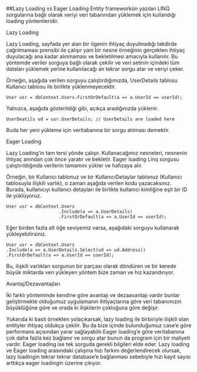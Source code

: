 ##Lazy Loading vs Eager Loading
Entity frameworkün yazılan LINQ sorgularına bağlı olarak veriyi veri tabanından yüklemek için kullandığı loading yöntemleridir.

Lazy Loading

Lazy Loading, sayfada yer alan bir ögenin ihtiyaç duyulmadığı takdirde çağrılmaması prensibi ile çalışır
yani bir nesne örneğinin gerçekten ihtiyaç duyulacağı ana kadar alınmaması ve bekletilmesi amacıyla kullanılır.
Bu yöntemde veriler sorguya bağlı olarak çekilir ve veri setinin içindeki tüm dataları yüklemek yerine kullanılacağı an tekrar sorgu atar ve veriyi çeker.

Örneğin, aşağıda verilen sorguyu çalıştırdığımızda, UserDetails tablosu Kullanıcı tablosu ile birlikte yüklenmeyecektir.
```
User usr = dbContext.Users.FirstOrDefault(a => a.UserId == userId);
```
Yalnızca, aşağıda gösterildiği gibi, açıkça aradığınızda yüklenir.

```
UserDeatils ud = usr.UserDetails; // UserDetails are loaded here
```
Buda her yeni yükleme için veritabanına bir sorgu atılması demektir.

Eager Loading

Lazy Loading’in tam tersi yönde çalışır.
Kullanacağımız nesneleri, nesnenin ihtiyaç anından çok önce yaratır ve bekletir.
Eager loading Linq sorgusu çalıştırıldığında verilerin tamamını yükler ve hafızaya alır.


Örneğin, bir Kullanıcı tablonuz ve bir KullanıcıDetaylar tablonuz (Kullanıcı tablosuyla ilişkili varlık),
o zaman aşağıda verilen kodu yazacaksınız. Burada, kullanıcıyı kullanıcı detayları ile birlikte kullanıcı kimliğine eşit bir ID ile yüklüyoruz.

```
User usr = dbContext.Users
                    .Include(a => a.UserDetails)
                    .FirstOrDefault(a => a.UserId == userId);
```

Eğer birden fazla alt öğe seviyemiz varsa, aşağıdaki sorguyu kullanarak yükleyebilirsiniz.

```
User usr = dbContext.Users
.Include(a => a.UserDetails.Select(ud => ud.Address))
.FirstOrDefault(a => a.UserId == userId);
```
Bu, ilişkili varlıkları sorgunun bir parçası olarak döndüren ve bir kerede büyük miktarda veri yükleyen yöntem bize zaman ve hız kazandırıyor.

Avantaj/Dezavantajları

İki farklı yönteminde kendine göre avantajı ve dezaavantajı vardır bunlar geliştirmekte olduğumuz uygulamanın ihtiyaçlarına göre
veri tabanımızın büyüklüğüne göre ve orada ki ilişkilerin çokluğuna göre değişir.

Yukarıda ki basit örnekten yolaçıkarsak, lazy loading ile birbiriyle ilişkili olan entityler ihtiyaç oldukça çekilir.
Bu da bize içinde bulunduğumuz case’e göre performans açısından yarar sağlayabilir.Eager loading’e göre veritabanına çok daha fazla kez bağlanır
ve sorgu atar bunun da program için bir maliyeti vardır. Eager loading ise tek sorguda gerekli bilgileri elde eder.
Lazy loading ve Eager loading arasındaki çalışma hızı farkını değerlendirecek olursak, lazy loadingin tekrar tekrar
database’e bağlanması sebebiyle hızı kayıt sayısı arttıkça eager loadingin üzerine çıkıyor.